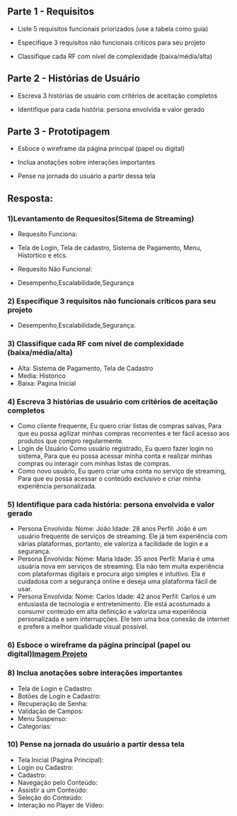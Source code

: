 ## Parte 1 - Requisitos
- Liste 5 requisitos funcionais priorizados (use a tabela como guia)
  
- Especifique 3 requisitos não funcionais críticos para seu projeto
  
- Classifique cada RF com nível de complexidade (baixa/média/alta)

## Parte 2 - Histórias de Usuário

- Escreva 3 histórias de usuário com critérios de aceitação completos
  
- Identifique para cada história: persona envolvida e valor gerado

## Parte 3 - Prototipagem

- Esboce o wireframe da página principal (papel ou digital)
  
- Inclua anotações sobre interações importantes
  
- Pense na jornada do usuário a partir dessa tela

## Resposta:

### 1)Levantamento de Requesitos(Sitema de Streaming)

- Requesito Funciona:
- Tela de Login, Tela de cadastro, Sistema de Pagamento, Menu, Histortico e etcs.

- Requesito Não Funcional:
- Desempenho,Escalabilidade,Segurança

### 2) Especifique 3 requisitos não funcionais críticos para seu projeto
- Desempenho,Escalabilidade,Segurança.

### 3) Classifique cada RF com nível de complexidade (baixa/média/alta)
- Alta: Sistema de Pagamento, Tela de Cadastro
- Media: Historico
- Baixa: Pagina Inicial

### 4) Escreva 3 histórias de usuário com critérios de aceitação completos
- Como cliente frequente,
Eu quero criar listas de compras salvas,
Para que eu possa agilizar minhas compras recorrentes e ter fácil acesso aos produtos que compro regularmente.
- Login de Usuário
Como usuário registrado,
Eu quero fazer login no sistema,
Para que eu possa acessar minha conta e realizar minhas compras ou interagir com minhas listas de compras.
- Como novo usuário,
Eu quero criar uma conta no serviço de streaming,
Para que eu possa acessar o conteúdo exclusivo e criar minha experiência personalizada.

### 5) Identifique para cada história: persona envolvida e valor gerado
- Persona Envolvida:
Nome: João
Idade: 28 anos
Perfil: João é um usuário frequente de serviços de streaming. Ele já tem experiência com várias plataformas, portanto, ele valoriza a facilidade de login e a segurança.
- Persona Envolvida:
Nome: Maria
Idade: 35 anos
Perfil: Maria é uma usuária nova em serviços de streaming. Ela não tem muita experiência com plataformas digitais e procura algo simples e intuitivo. Ela é cuidadosa com a segurança online e deseja uma plataforma fácil de usar.
- Persona Envolvida:
Nome: Carlos
Idade: 42 anos
Perfil: Carlos é um entusiasta de tecnologia e entretenimento. Ele está acostumado a consumir conteúdo em alta definição e valoriza uma experiência personalizada e sem interrupções. Ele tem uma boa conexão de internet e prefere a melhor qualidade visual possível.

### 6) Esboce o wireframe da página principal (papel ou digital)[Imagem Projeto](https://github.com/SidneiAJr/Senac_programador_Web/blob/main/Introdu%C3%A7%C3%A3o/Aula02/teste%20de%20tela.png)

### 8) Inclua anotações sobre interações importantes
- Tela de Login e Cadastro:
- Botões de Login e Cadastro:
- Recuperação de Senha:
- Validação de Campos:
- Menu Suspenso:
- Categorias:

### 10) Pense na jornada do usuário a partir dessa tela
- Tela Inicial (Página Principal):
- Login ou Cadastro:
- Cadastro:
- Navegação pelo Conteúdo:
- Assistir a um Conteúdo:
- Seleção do Conteúdo:
- Interação no Player de Vídeo:
